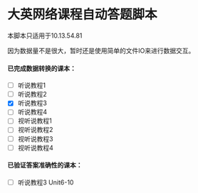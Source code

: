 # 大英网络课程自动答题脚本
本脚本只适用于10.13.54.81

因为数据量不是很大，暂时还是使用简单的文件IO来进行数据交互。

#### 已完成数据转换的课本：

- [ ] 听说教程1
- [ ] 听说教程2
- [x] 听说教程3
- [ ] 听说教程4
- [ ] 视听说教程1
- [ ] 视听说教程2
- [ ] 视听说教程3
- [ ] 视听说教程4

#### 已验证答案准确性的课本：

- [ ] 听说教程3 Unit6-10


